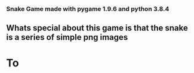 ### Snake Game made with pygame 1.9.6 and python 3.8.4
## Whats special about this game is that the snake is a series of simple png images 
#  To 
